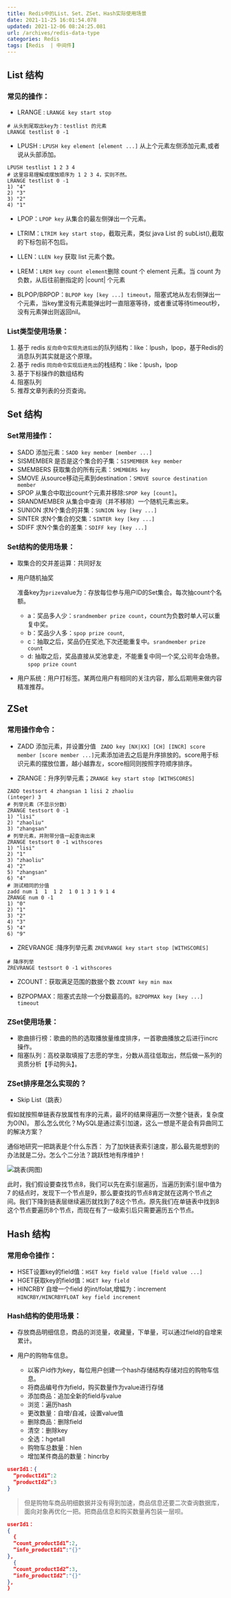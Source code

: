 ```yaml
---
title: Redis中的List、Set、ZSet、Hash实际使用场景
date: 2021-11-25 16:01:54.078
updated: 2021-12-06 08:24:25.081
url: /archives/redis-data-type
categories: Redis
tags: [Redis  | 中间件]
---
```


## List 结构

### 常见的操作：

- LRANGE : `LRANGE key start stop`

```
# 从头到尾取出key为：testlist 的元素
LRANGE testlist 0 -1
```

- LPUSH : `LPUSH key element [element ...]` 从上个元素左侧添加元素,或者说从头部添加。

```
LPUSH testlist 1 2 3 4
# 这里容易理解成摆放顺序为 1 2 3 4，实则不然。
LRANGE testlist 0 -1
1) "4"
2) "3"
3) "2"
4) "1"
```

- LPOP：`LPOP key` 从集合的最左侧弹出一个元素。

- LTRIM：`LTRIM key start stop`，截取元素，类似 java List 的 subList(),截取的下标包前不包后。

- LLEN：`LLEN key` 获取 list 元素个数。

- LREM：`LREM key count element`删除 count 个 element 元素。当 count 为负数，从后往前删指定的 |count| 个元素
- BLPOP/BRPOP：`BLPOP key [key ...] timeout`，阻塞式地从左右侧弹出一个元素，当key里没有元素能弹出时一直阻塞等待，或者重试等待timeout秒，没有元素弹出则返回nil。

### List类型使用场景：
1.  基于 redis `反向命令实现先进后出`的队列结构：like：lpush，lpop，基于Redis的消息队列其实就是这个原理。
2.  基于 redis `同向命令实现后进先出`的栈结构：like：lpush，lpop 
3. 基于下标操作的数组结构
4. 阻塞队列
5. 推荐文章列表的分页查询。

## Set 结构
### Set常用操作：
- SADD 添加元素：`SADD key member [member ...]`
- SISMEMBER 是否是这个集合的子集：`SISMEMBER key member`
- SMEMBERS 获取集合的所有元素：`SMEMBERS key`
- SMOVE 从source移动元素到destination：`SMOVE source destination member`
- SPOP 从集合中取出count个元素并移除:`SPOP key [count]`。
- SRANDMEMBER 从集合中查询（并不移除）一个随机元素出来。
- SUNION 求N个集合的并集：`SUNION key [key ...]`
- SINTER 求N个集合的交集：`SINTER key [key ...]`
- SDIFF 求N个集合的差集：`SDIFF key [key ...]`

### Set结构的使用场景：
- 取集合的交并差运算：共同好友

- 用户随机抽奖

    准备key为`prize`value为：存放每位参与用户ID的Set集合。每次抽count个名额。
  - a：奖品多人少：`srandmember prize count`，count为负数时单人可以重复中奖。
  - b：奖品少人多：`spop prize count`,
  - c：抽取之后，奖品仍在奖池,下次还能重复中。`srandmember prize count`
  - d: 抽取之后，奖品直接从奖池拿走，不能重复中同一个奖,公司年会场景。`spop prize count`



- 用户系统：用户打标签。某两位用户有相同的关注内容，那么后期用来做内容精准推荐。

## ZSet
### 常用操作命令：
- ZADD 添加元素，并设置分值 ` ZADD key [NX|XX] [CH] [INCR] score member [score member ...]`元素添加进去之后是升序排放的。score用于标识元素的摆放位置，越小越靠左，score相同则按照字符顺序排序。



- ZRANGE：升序列举元素；`ZRANGE key start stop [WITHSCORES]` 
```
ZADD testsort 4 zhangsan 1 lisi 2 zhaoliu
(integer) 3
# 列举元素（不显示分数）
ZRANGE testsort 0 -1
1) "lisi"
2) "zhaoliu"
3) "zhangsan"
# 列举元素，并附带分值一起查询出来
ZRANGE testsort 0 -1 withscores
1) "lisi"
2) "1"
3) "zhaoliu"
4) "2"
5) "zhangsan"
6) "4"
# 测试相同的分值
zadd num 1  1  1 2  1 0 1 3 1 9 1 4
ZRANGE num 0 -1
1) "0"
2) "1"
3) "2"
4) "3"
5) "4"
6) "9"

```
- ZREVRANGE :降序列举元素 `ZREVRANGE key start stop [WITHSCORES]` 
```
# 降序列举
ZREVRANGE testsort 0 -1 withscores
```
- ZCOUNT：获取满足范围的数据个数 `ZCOUNT key min max`

- BZPOPMAX：阻塞式去除一个分数最高的。`BZPOPMAX key [key ...] timeout`

### ZSet使用场景：
- 歌曲排行榜：歌曲的热的选取播放量维度排序，一首歌曲播放之后进行incrc操作。
- 阻塞队列：高校录取填报了志愿的学生，分数从高往低取出，然后做一系列的资质分析【手动狗头】。
### ZSet排序是怎么实现的？
- Skip List（跳表）

假如就按照单链表存放属性有序的元素，最坏的结果得遍历一次整个链表，复杂度为O(N)。
那么怎么优化？MySQL是通过索引加速，这么一想是不是会有异曲同工的解决方案？

通俗地研究一把跳表是个什么东西：
为了加快链表索引速度，那么最先能想到的办法就是二分。怎么个二分法？跳跃性地有序维护！

![跳表(网图)](https://shanhai-blog.oss-cn-shanghai.aliyuncs.com/blog/image_1637834006161.png)


此时，我们假设要查找节点8，我们可以先在索引层遍历，当遍历到索引层中值为 7 的结点时，发现下一个节点是9，那么要查找的节点8肯定就在这两个节点之间。我们下降到链表层继续遍历就找到了8这个节点。原先我们在单链表中找到8这个节点要遍历8个节点，而现在有了一级索引后只需要遍历五个节点。



## Hash 结构
### 常用命令操作：
- HSET设置key的field值：`HSET key field value [field value ...]`
- HGET获取key的field值：`HGET key field` 
- HINCRBY 自增一个field 的int/folat,增幅为：increment `HINCRBY/HINCRBYFLOAT key field increment`

### Hash结构的使用场景：
  - 存放商品明细信息，商品的浏览量，收藏量，下单量，可以通过field的自增来累计。
  - 用户的购物车信息。
    
    - 以客户id作为key，每位用户创建一个hash存储结构存储对应的购物车信息。
    - 将商品编号作为field，购买数量作为value进行存储
    - 添加商品：追加全新的field与value
    - 浏览：遍历hash
    - 更改数量：自增/自减，设置value值
    - 删除商品：删除field
    - 清空：删除key
    - 全选：hgetall
    - 购物车总数量：hlen
    - 增加某件商品的数量：hincrby
  ```json
  userId1：{
	“productId1”:2
	“productId2”:3
  }
  ```
  > 但是购物车商品明细数据并没有得到加速，商品信息还要二次查询数据库，面向对象再优化一把。把商品信息和购买数量再包装一层呗。

  ```json
userId1：
{
	{
    “count_productId1”:2,
    “info_productId1”:"{}"
  },
	{
    “count_productId2”:3,
    “info_productId2”:"{}"
  },
}
  ```